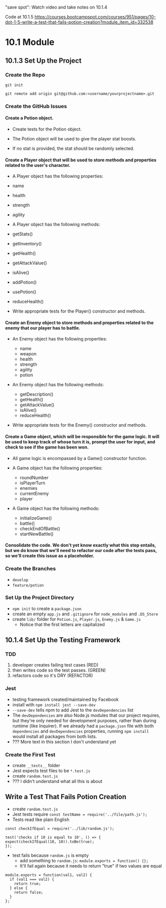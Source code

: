 "save spot":
Watch video and take notes on 10.1.4

Code at 10.1.5
https://courses.bootcampspot.com/courses/951/pages/10-dot-1-5-write-a-test-that-fails-potion-creation?module_item_id=332538

# 10.1 Module

## 10.1.3 Set Up the Project

### Create the Repo

```
git init

git remote add origin git@github.com:<username/yourprojectname>.git
```

### Create the GitHub Issues

#### Create a Potion object.

-   Create tests for the Potion object.

-   The Potion object will be used to give the player stat boosts.

-   If no stat is provided, the stat should be randomly selected.

#### Create a Player object that will be used to store methods and properties related to the user's character.

-   A Player object has the following properties:

-   name

-   health

-   strength

-   agility

-   A Player object has the following methods:

-   getStats()

-   getInventory()

-   getHealth()

-   getAttackValue()

-   isAlive()

-   addPotion()

-   usePotion()

-   reduceHealth()

-   Write appropriate tests for the Player() constructor and methods.

#### Create an Enemy object to store methods and properties related to the enemy that our player has to battle.

-   An Enemy object has the following properties:

    -   name
    -   weapon
    -   health
    -   strength
    -   agility
    -   potion

-   An Enemy object has the following methods:

    -   getDescription()
    -   getHealth()
    -   getAttackValue()
    -   isAlive()
    -   reduceHealth()

-   Write appropriate tests for the Enemy() constructor and methods.

#### Create a Game object, which will be responsible for the game logic. It will be used to keep track of whose turn it is, prompt the user for input, and check to see if the game has been won.

-   All game logic is encompassed by a Game() constructor function.
-   A Game object has the following properties:

    -   roundNumber
    -   isPlayerTurn
    -   enemies
    -   currentEnemy
    -   player

-   A Game object has the following methods:
    -   initializeGame()
    -   battle()
    -   checkEndOfBattle()
    -   startNewBattle()

#### Consolidate the code. We don't yet know exactly what this step entails, but we do know that we'll need to refactor our code after the tests pass, so we'll create this issue as a placeholder.

### Create the Branches

-   `develop`
-   `feature/potion`

### Set Up the Project Directory

-   `npm init` to create a `package.json`
-   create an empty `app.js` and `.gitignore` for `node_modules` and `.DS_Store`
-   create `lib/` folder for `Potion.js`, `Player.js`, `Enemy.js` & `Game.js`
    -   Notice that the first letters are capitalized

## 10.1.4 Set Up the Testing Framework

### TDD

1. developer creates failing test cases (RED)
2. then writes code so the test passes. (GREEN)
3. refactors code so it's DRY (REFACTOR)

### Jest

-   testing framework created/maintained by Facebook
-   install with `npm install jest --save-dev`
-   `--save-dev` tells npm to add Jest to the `devDependencies` list
-   The `devDependencies` are also Node.js modules that our project requires, but they're only needed for development purposes, rather than during runtime (like Inquirer). If we already had a `package.json` file with both `dependencies` and `devDependencies` properties, running `npm install` would install all packages from both lists.
-   ??? More text in this section I don't understand yet

### Create the First Test

-   create `__tests__` folder
-   Jest expects test files to be `*.test.js`
-   create `random.test.js`
-   ??? I didn't understand what all this is about

## Write a Test That Fails Potion Creation

-   create `random.test.js`
-   Jest tests require `const testName = require('../file/path.js');`
-   Tests read like plain English

```
const checkIfEqual = require('../lib/random.js');

test('checks if 10 is equal to 10', () => {
expect(checkIfEqual(10, 10)).toBe(true);
});
```

-   test fails because `random.js` is empty
    -   add something to `random.js`: `module.exports = function() {};`
    -   It'll fail again because it needs to return "true" if two values are equal

```
module.exports = function(val1, val2) {
  if (val1 === val2) {
    return true;
  } else {
    return false;
  }
};
```
